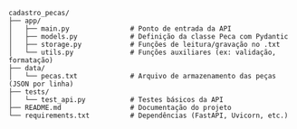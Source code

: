     cadastro_pecas/
    ├── app/
    │   ├── main.py               # Ponto de entrada da API
    │   ├── models.py             # Definição da classe Peca com Pydantic
    │   ├── storage.py            # Funções de leitura/gravação no .txt
    │   └── utils.py              # Funções auxiliares (ex: validação, formatação)
    ├── data/
    │   └── pecas.txt             # Arquivo de armazenamento das peças (JSON por linha)
    ├── tests/
    │   └── test_api.py           # Testes básicos da API
    ├── README.md                 # Documentação do projeto
    └── requirements.txt          # Dependências (FastAPI, Uvicorn, etc.)

